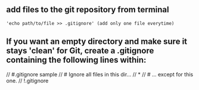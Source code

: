 ## add files to the git repository from terminal
    'echo path/to/file >> .gitignore' (add only one file everytime)

## If you want an empty directory and make sure it stays 'clean' for Git, create a .gitignore containing the following lines within:
 // #.gitignore sample
 // # Ignore all files in this dir...
 // *
 // # ... except for this one.
 // !.gitignore
